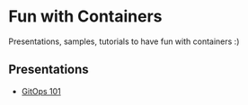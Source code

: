 # Fun with Containers

Presentations, samples, tutorials to have fun with containers :)

## Presentations

* [GitOps 101](./presentations/gitops-101.md)
